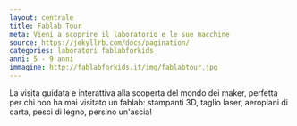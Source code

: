 ```yaml
---
layout: centrale
title: Fablab Tour
meta: Vieni a scoprire il laboratorio e le sue macchine
source: https://jekyllrb.com/docs/pagination/
categories: laboratori fablabforkids
anni: 5 - 9 anni
immagine: http://fablabforkids.it/img/fablabtour.jpg
---
```

La visita guidata e interattiva alla scoperta del mondo dei maker, perfetta per chi non ha mai visitato un fablab: stampanti 3D, taglio laser, aeroplani di carta, pesci di legno, persino un'ascia!
